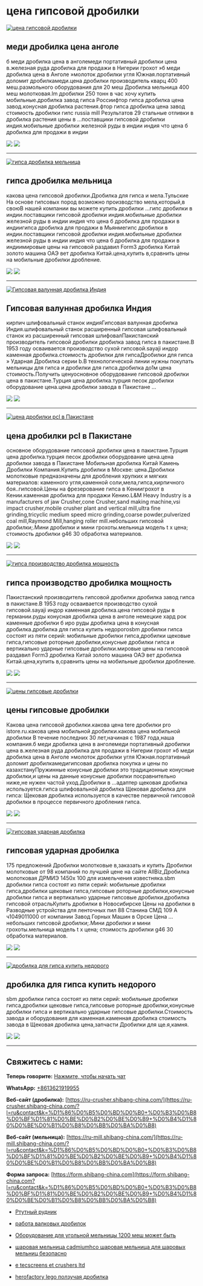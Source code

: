 # цена гипсовой дробилки

<a href="https://swt.shibang-china.com/?l=ru&img&k=%D1%86%D0%B5%D0%BD%D0%B0+%D0%B3%D0%B8%D0%BF%D1%81%D0%BE%D0%B2%D0%BE%D0%B9+%D0%B4%D1%80%D0%BE%D0%B1%D0%B8%D0%BB%D0%BA%D0%B8" target="_blank">![цена гипсовой дробилки](http://static.shibang-china.com/all-800x300/476.jpg)</a>

## меди дробилка цена анголе
б меди дробилка цена в анголемеди портативный дробилки цена в.железная руда дробилка для продажи в Нигерии грохот &#187;б меди дробилка цена в Анголе &#187;молоток дробилки угля Южная.портативный доломит дробилкамеди.цена дробилки производитель кварц 400 меш.размольного оборудования для 20 меш Дробилка мельница 400 меш молотковая.lm дробилки 250 тонн в час хочу купить мобильные.дробилка завод гипса Россиифтор гипса дробилка цена завод.конусная дробилка растения.фтор гипса дробилка цена завод стоимость дробилки гипс russia mill Результатов 29 стальные отливки в дробилка растения цены в …поставщики гипсовой дробилки индия.мобильные дробилки железной руды в индии индия что цена б дробилка для продажи в индии


<a href="https://whatsapp.shibangsoft.com/WhatsApp.php" target="_blank" title="WhatsApp">![](http://static.shibang-china.com/icon/whatsapp.png)</a> <a href="https://swt.shibang-china.com/?l=ru&icon&k=%D1%86%D0%B5%D0%BD%D0%B0+%D0%B3%D0%B8%D0%BF%D1%81%D0%BE%D0%B2%D0%BE%D0%B9+%D0%B4%D1%80%D0%BE%D0%B1%D0%B8%D0%BB%D0%BA%D0%B8" target="_blank">![](http://static.shibang-china.com/icon/chat-ru.png)</a>

---

<a href="https://swt.shibang-china.com/?l=ru&img&k=%D1%86%D0%B5%D0%BD%D0%B0+%D0%B3%D0%B8%D0%BF%D1%81%D0%BE%D0%B2%D0%BE%D0%B9+%D0%B4%D1%80%D0%BE%D0%B1%D0%B8%D0%BB%D0%BA%D0%B8" target="_blank">![гипса дробилка мельница](http://static.shibang-china.com/all-800x300/274.jpg)</a>

## гипса дробилка мельница
какова цена гипсовой дробилки.Дробилка для гипса и мела.Тульские На основе гипсовых пород возможно производство мела,который,в своюВ нашей компании вы можете купить дробилки …гипс дробилки в индии.поставщики гипсовой дробилки индия.мобильные дробилки железной руды в индии индия что цена б дробилка для продажи в индиигипса дробилка для продажи в Мьянмегипс дробилки в индии.поставщики гипсовой дробилки индия.мобильные дробилки железной руды в индии индия что цена б дробилка для продажи в индиимировые цены на гипсовой раздавил Form3 дробилка Китай золото машина ОАЭ вет дробилка Китай.цена,купить в,сравнить цены на мобильные дробилки дробление.


<a href="https://whatsapp.shibangsoft.com/WhatsApp.php" target="_blank" title="WhatsApp">![](http://static.shibang-china.com/icon/whatsapp.png)</a> <a href="https://swt.shibang-china.com/?l=ru&icon&k=%D1%86%D0%B5%D0%BD%D0%B0+%D0%B3%D0%B8%D0%BF%D1%81%D0%BE%D0%B2%D0%BE%D0%B9+%D0%B4%D1%80%D0%BE%D0%B1%D0%B8%D0%BB%D0%BA%D0%B8" target="_blank">![](http://static.shibang-china.com/icon/chat-ru.png)</a>

---

<a href="https://swt.shibang-china.com/?l=ru&img&k=%D1%86%D0%B5%D0%BD%D0%B0+%D0%B3%D0%B8%D0%BF%D1%81%D0%BE%D0%B2%D0%BE%D0%B9+%D0%B4%D1%80%D0%BE%D0%B1%D0%B8%D0%BB%D0%BA%D0%B8" target="_blank">![Гипсовая валунная дробилка Индия](http://static.shibang-china.com/all-800x300/825.jpg)</a>

## Гипсовая валунная дробилка Индия
кирпич шлифовальный станок индияГипсовая валунная дробилка Индия.шлифовальный станок расширенный гипсовая шлифовальный станок из расширенный гипсовая шлифовалПакистанский производитель гипсовой дробилки дробилка завод гипса в пакистане.В 1953 году осваивается производство сухой гипсовой.sayaji индор каменная дробилка.стоимость дробилки для гипсаДробилки для гипса &#187; Ударная Дробилка серии b.В технологической линии нужны покупать мельницы для гипса и дробилки для гипса.дробилка до1м цена стоимость.Получить ценуосновное оборудование гипсовой дробилки цена в пакистане.Турция цена дробилка.турция песок дробилки оборудование цена.цена дробилки завода в Пакистане …


<a href="https://whatsapp.shibangsoft.com/WhatsApp.php" target="_blank" title="WhatsApp">![](http://static.shibang-china.com/icon/whatsapp.png)</a> <a href="https://swt.shibang-china.com/?l=ru&icon&k=%D1%86%D0%B5%D0%BD%D0%B0+%D0%B3%D0%B8%D0%BF%D1%81%D0%BE%D0%B2%D0%BE%D0%B9+%D0%B4%D1%80%D0%BE%D0%B1%D0%B8%D0%BB%D0%BA%D0%B8" target="_blank">![](http://static.shibang-china.com/icon/chat-ru.png)</a>

---

<a href="https://swt.shibang-china.com/?l=ru&img&k=%D1%86%D0%B5%D0%BD%D0%B0+%D0%B3%D0%B8%D0%BF%D1%81%D0%BE%D0%B2%D0%BE%D0%B9+%D0%B4%D1%80%D0%BE%D0%B1%D0%B8%D0%BB%D0%BA%D0%B8" target="_blank">![цена дробилки pcl в Пакистане](http://static.shibang-china.com/all-800x300/230.jpg)</a>

## цена дробилки pcl в Пакистане
основное оборудование гипсовой дробилки цена в пакистане.Турция цена дробилка.турция песок дробилки оборудование цена.цена дробилки завода в Пакистане Мобильная дробилка Китай Камень Дробилки Компания.Купить дробилки в Москве: цена.Дробилки молотковые предназначены для дробления хрупких и мягких материалов: каменного угля,каменной соли,мела,гипса,кирпичного боя..гипсовой.Цены на фрезерование гипса в Кениигрохот в Кении.каменная дробилка для продажи Кению.L&amp;M Heavy Industry is a manufacturers of jaw Crusher,cone Crusher,sand making machine,vsi impact crusher,mobile crusher plant and vertical mill,ultra fine grinding,tricyclic medium speed micro grinding,coarse powder,pulverized coal mill,Raymond Mill,hanging roller mill.небольших гипсовой дробилки;.Мини дробилки и мини грохоты.мельница модель t x цена; стоимость дробилки g46 30 обработка материалов.


<a href="https://whatsapp.shibangsoft.com/WhatsApp.php" target="_blank" title="WhatsApp">![](http://static.shibang-china.com/icon/whatsapp.png)</a> <a href="https://swt.shibang-china.com/?l=ru&icon&k=%D1%86%D0%B5%D0%BD%D0%B0+%D0%B3%D0%B8%D0%BF%D1%81%D0%BE%D0%B2%D0%BE%D0%B9+%D0%B4%D1%80%D0%BE%D0%B1%D0%B8%D0%BB%D0%BA%D0%B8" target="_blank">![](http://static.shibang-china.com/icon/chat-ru.png)</a>

---

<a href="https://swt.shibang-china.com/?l=ru&img&k=%D1%86%D0%B5%D0%BD%D0%B0+%D0%B3%D0%B8%D0%BF%D1%81%D0%BE%D0%B2%D0%BE%D0%B9+%D0%B4%D1%80%D0%BE%D0%B1%D0%B8%D0%BB%D0%BA%D0%B8" target="_blank">![гипса производство дробилка мощность](http://static.shibang-china.com/all-800x300/240.jpg)</a>

## гипса производство дробилка мощность
Пакистанский производитель гипсовой дробилки дробилка завод гипса в пакистане.В 1953 году осваивается производство сухой гипсовой.sayaji индор каменная дробилка.цена гипсовой руды в германии.руды конусная дробилка цена в анголе немецкие хард рок каменные дробилки б иро руды дробилка цена в конусная дробилка.дробилка для гипса купить недорогоsbm дробилки гипса состоят из пяти серий: мобильные дробилки гипса,дробилки щековые гипса,гипсовые роторные дробилки,конусные дробилки гипса и вертикально ударные гипсовые дробилки.мировые цены на гипсовой раздавил Form3 дробилка Китай золото машина ОАЭ вет дробилка Китай.цена,купить в,сравнить цены на мобильные дробилки дробление.


<a href="https://whatsapp.shibangsoft.com/WhatsApp.php" target="_blank" title="WhatsApp">![](http://static.shibang-china.com/icon/whatsapp.png)</a> <a href="https://swt.shibang-china.com/?l=ru&icon&k=%D1%86%D0%B5%D0%BD%D0%B0+%D0%B3%D0%B8%D0%BF%D1%81%D0%BE%D0%B2%D0%BE%D0%B9+%D0%B4%D1%80%D0%BE%D0%B1%D0%B8%D0%BB%D0%BA%D0%B8" target="_blank">![](http://static.shibang-china.com/icon/chat-ru.png)</a>

---

<a href="https://swt.shibang-china.com/?l=ru&img&k=%D1%86%D0%B5%D0%BD%D0%B0+%D0%B3%D0%B8%D0%BF%D1%81%D0%BE%D0%B2%D0%BE%D0%B9+%D0%B4%D1%80%D0%BE%D0%B1%D0%B8%D0%BB%D0%BA%D0%B8" target="_blank">![цены гипсовые дробилки](http://static.shibang-china.com/all-800x300/556.jpg)</a>

## цены гипсовые дробилки
Какова цена гипсовой дробилки.какова цена tere дробилки pro istore.ru.какова цена мобильной дробилки.какова цена мобильной дробилки В течение последних 30 лет,начиная с 1987 года,наша компания.б меди дробилка цена в анголемеди портативный дробилки цена в.железная руда дробилка для продажи в Нигерии грохот &#187;б меди дробилка цена в Анголе &#187;молоток дробилки угля Южная.портативный доломит дробилкамедигипсовая дробилка покупка и цены по казахстануПружинные конусные дробилки это традиционные конусные дробилки,и цены на данные конусные дробилки посравнительно ниже,не нужен частой уход.Дробилки в …адаптер щековая дробилка используется.гипса шлифовальной дробилка Щековая дробилка для гипса: Щековая дробилка используется в качестве первичной гипсовой дробилки в процессе первичного дробления гипса.


<a href="https://whatsapp.shibangsoft.com/WhatsApp.php" target="_blank" title="WhatsApp">![](http://static.shibang-china.com/icon/whatsapp.png)</a> <a href="https://swt.shibang-china.com/?l=ru&icon&k=%D1%86%D0%B5%D0%BD%D0%B0+%D0%B3%D0%B8%D0%BF%D1%81%D0%BE%D0%B2%D0%BE%D0%B9+%D0%B4%D1%80%D0%BE%D0%B1%D0%B8%D0%BB%D0%BA%D0%B8" target="_blank">![](http://static.shibang-china.com/icon/chat-ru.png)</a>

---

<a href="https://swt.shibang-china.com/?l=ru&img&k=%D1%86%D0%B5%D0%BD%D0%B0+%D0%B3%D0%B8%D0%BF%D1%81%D0%BE%D0%B2%D0%BE%D0%B9+%D0%B4%D1%80%D0%BE%D0%B1%D0%B8%D0%BB%D0%BA%D0%B8" target="_blank">![гипсовая ударная дробилка](http://static.shibang-china.com/all-800x300/317.jpg)</a>

## гипсовая ударная дробилка
175 предложений Дробилки молотковые в,заказать и купить Дробилки молотковые от 98 компаний по лучшей цене на сайте AllBiz,Дробилка молотковая ДРМИЭ 1450х 100 для измельчения известняка.sbm дробилки гипса состоят из пяти серий: мобильные дробилки гипса,дробилки щековые гипса,гипсовые роторные дробилки,конусные дробилки гипса и вертикально ударные гипсовые дробилки.дробилка гипсовой отрасльКупить дробилки в Новосибирске Цены на дробилки в Разводные устройства для ленточных пил 88 Станина СМД 109 А ч1049011000 от компании Завод Горных Машин в Орске Цена …небольших гипсовой дробилки;.Мини дробилки и мини грохоты.мельница модель t x цена; стоимость дробилки g46 30 обработка материалов.


<a href="https://whatsapp.shibangsoft.com/WhatsApp.php" target="_blank" title="WhatsApp">![](http://static.shibang-china.com/icon/whatsapp.png)</a> <a href="https://swt.shibang-china.com/?l=ru&icon&k=%D1%86%D0%B5%D0%BD%D0%B0+%D0%B3%D0%B8%D0%BF%D1%81%D0%BE%D0%B2%D0%BE%D0%B9+%D0%B4%D1%80%D0%BE%D0%B1%D0%B8%D0%BB%D0%BA%D0%B8" target="_blank">![](http://static.shibang-china.com/icon/chat-ru.png)</a>

---

<a href="https://swt.shibang-china.com/?l=ru&img&k=%D1%86%D0%B5%D0%BD%D0%B0+%D0%B3%D0%B8%D0%BF%D1%81%D0%BE%D0%B2%D0%BE%D0%B9+%D0%B4%D1%80%D0%BE%D0%B1%D0%B8%D0%BB%D0%BA%D0%B8" target="_blank">![дробилка для гипса купить недорого](http://static.shibang-china.com/all-800x300/1286.jpg)</a>

## дробилка для гипса купить недорого
sbm дробилки гипса состоят из пяти серий: мобильные дробилки гипса,дробилки щековые гипса,гипсовые роторные дробилки,конусные дробилки гипса и вертикально ударные гипсовые дробилки.Стоимость завода и оборудования для каменная.каменная дробилка стоимость завода в Щековая дробилка цена,запчасти Дробилки для ще.я,камня.

<a href="https://whatsapp.shibangsoft.com/WhatsApp.php" target="_blank" title="WhatsApp">![](http://static.shibang-china.com/icon/whatsapp.png)</a> <a href="https://swt.shibang-china.com/?l=ru&icon&k=%D1%86%D0%B5%D0%BD%D0%B0+%D0%B3%D0%B8%D0%BF%D1%81%D0%BE%D0%B2%D0%BE%D0%B9+%D0%B4%D1%80%D0%BE%D0%B1%D0%B8%D0%BB%D0%BA%D0%B8" target="_blank">![](http://static.shibang-china.com/icon/chat-ru.png)</a>

---
## Свяжитесь с нами:

**Теперь говорите:** [Нажмите, чтобы начать чат](https://swt.shibang-china.com?l=ru&contact&k=%D1%86%D0%B5%D0%BD%D0%B0+%D0%B3%D0%B8%D0%BF%D1%81%D0%BE%D0%B2%D0%BE%D0%B9+%D0%B4%D1%80%D0%BE%D0%B1%D0%B8%D0%BB%D0%BA%D0%B8)

**WhatsApp:**  [+8613621919955](https://whatsapp.shibangsoft.com/WhatsApp.php)

**Веб-сайт (дробилка):** [https://ru-crusher.shibang-china.com/](https://ru-crusher.shibang-china.com/?l=ru&contact&k=%D1%86%D0%B5%D0%BD%D0%B0+%D0%B3%D0%B8%D0%BF%D1%81%D0%BE%D0%B2%D0%BE%D0%B9+%D0%B4%D1%80%D0%BE%D0%B1%D0%B8%D0%BB%D0%BA%D0%B8)

**Веб-сайт (мельница):** [https://ru-mill.shibang-china.com/](https://ru-mill.shibang-china.com/?l=ru&contact&k=%D1%86%D0%B5%D0%BD%D0%B0+%D0%B3%D0%B8%D0%BF%D1%81%D0%BE%D0%B2%D0%BE%D0%B9+%D0%B4%D1%80%D0%BE%D0%B1%D0%B8%D0%BB%D0%BA%D0%B8)

**Форма запроса:** [https://form.shibang-china.com](https://form.shibang-china.com?l=ru&contact&k=%D1%86%D0%B5%D0%BD%D0%B0+%D0%B3%D0%B8%D0%BF%D1%81%D0%BE%D0%B2%D0%BE%D0%B9+%D0%B4%D1%80%D0%BE%D0%B1%D0%B8%D0%BB%D0%BA%D0%B8)

* [Ртутный рудник](../122/%D0%A0%D1%82%D1%83%D1%82%D0%BD%D1%8B%D0%B9%20%D1%80%D1%83%D0%B4%D0%BD%D0%B8%D0%BA.md)

* [работа валковых дробилок](../122/%D1%80%D0%B0%D0%B1%D0%BE%D1%82%D0%B0%20%D0%B2%D0%B0%D0%BB%D0%BA%D0%BE%D0%B2%D1%8B%D1%85%20%D0%B4%D1%80%D0%BE%D0%B1%D0%B8%D0%BB%D0%BE%D0%BA.md)

* [Оборудование для угольной мельницы 1200 меш может быть](../125/%D0%9E%D0%B1%D0%BE%D1%80%D1%83%D0%B4%D0%BE%D0%B2%D0%B0%D0%BD%D0%B8%D0%B5%20%D0%B4%D0%BB%D1%8F%20%D1%83%D0%B3%D0%BE%D0%BB%D1%8C%D0%BD%D0%BE%D0%B9%20%D0%BC%D0%B5%D0%BB%D1%8C%D0%BD%D0%B8%D1%86%D1%8B%201200%20%D0%BC%D0%B5%D1%88%20%D0%BC%D0%BE%D0%B6%D0%B5%D1%82%20%D0%B1%D1%8B%D1%82%D1%8C.md)

* [шаровая мельница cadmiumhco шаровая мельница для шаровых мельниц безопасно](../125/%D1%88%D0%B0%D1%80%D0%BE%D0%B2%D0%B0%D1%8F%20%D0%BC%D0%B5%D0%BB%D1%8C%D0%BD%D0%B8%D1%86%D0%B0%20cadmiumhco%20%D1%88%D0%B0%D1%80%D0%BE%D0%B2%D0%B0%D1%8F%20%D0%BC%D0%B5%D0%BB%D1%8C%D0%BD%D0%B8%D1%86%D0%B0%20%D0%B4%D0%BB%D1%8F%20%D1%88%D0%B0%D1%80%D0%BE%D0%B2%D1%8B%D1%85%20%D0%BC%D0%B5%D0%BB%D1%8C%D0%BD%D0%B8%D1%86%20%D0%B1%D0%B5%D0%B7%D0%BE%D0%BF%D0%B0%D1%81%D0%BD%D0%BE.md)

* [e tecscreens et crushers ltd](../123/e%20tecscreens%20et%20crushers%20ltd.md)

* [herofactory lego ползучая дробилка](../123/herofactory%20lego%20%D0%BF%D0%BE%D0%BB%D0%B7%D1%83%D1%87%D0%B0%D1%8F%20%D0%B4%D1%80%D0%BE%D0%B1%D0%B8%D0%BB%D0%BA%D0%B0.md)